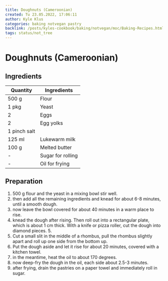 ```yaml
---
title: Doughnuts (Cameroonian)
created: Tu 23.05.2022, 17:06:11
author: Kyle Klus
categories: baking notvegan pastry
backlink: /posts/kyles-cookbook/baking/notvegan/moc/Baking-Recipes.html
tags: status/not_tree
---
```


# Doughnuts (Cameroonian)

## Ingredients

| Quantity | Ingredients |
| ---------------- | ---------------- |
| 500 g | Flour |
| 1 pkg | Yeast |
| 2 | Eggs |
| 2 | Egg yolks |
| 1 pinch salt
| 125 ml | Lukewarm milk |
| 100 g | Melted butter |
| - | Sugar for rolling |
| - | Oil for frying |

## Preparation

1. 500 g flour and the yeast in a mixing bowl stir well.
2. then add all the remaining ingredients and knead for about 6-8 minutes, until a smooth dough.
3. now leave the bowl covered for about 40 minutes in a warm place to rise.
4. knead the dough after rising. Then roll out into a rectangular plate, which is about 1 cm thick. With a knife or pizza roller, cut the dough into diamond pieces. 5.
5. Cut a small slit in the middle of a rhombus, pull the rhombus slightly apart and roll up one side from the bottom up.
6. Put the dough aside and let it rise for about 20 minutes, covered with a kitchen towel.
7. in the meantime, heat the oil to about 170 degrees.
8. now deep-fry the dough in the oil, each side about 2.5-3 minutes.
9. after frying, drain the pastries on a paper towel and immediately roll in sugar.
